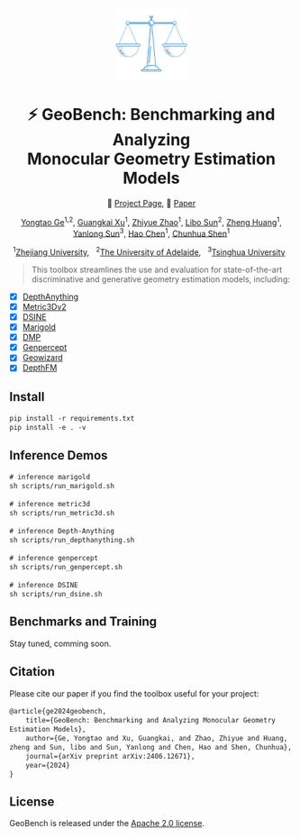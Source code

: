 <div align="center">
<img src="./assets/logo.png" width="128"/>

# ⚡ GeoBench: Benchmarking and Analyzing <br> Monocular Geometry Estimation Models

🔰 [Project Page](https://yongtaoge.github.io/projects/geobench/), 📑 [Paper](https://arxiv.org/abs/2406.12671)
    
[Yongtao Ge]()<sup>1,</sup><sup>2</sup>, [Guangkai Xu]()<sup>1</sup>, [Zhiyue Zhao]()<sup>1</sup>, [Libo Sun]()<sup>2</sup>, [Zheng Huang]()<sup>1</sup>, [Yanlong Sun]()<sup>3</sup>, [Hao Chen]()<sup>1</sup>, [Chunhua Shen]()<sup>1</sup>

<sup>1</sup>[Zhejiang University](https://www.zju.edu.cn/english/), &nbsp;
<sup>2</sup>[The University of Adelaide](https://www.adelaide.edu.au/aiml/), &nbsp;
<sup>3</sup>[Tsinghua University](https://www.tsinghua.edu.cn/en/) &nbsp;


</div>

> This toolbox streamlines the use and evaluation for state-of-the-art discriminative and generative geometry estimation models, including:

- [x] [DepthAnything](https://arxiv.org/abs/2401.10891)
- [x] [Metric3Dv2](https://arxiv.org/abs/2404.15506)
- [x] [DSINE](https://arxiv.org/abs/2403.00712)
- [x] [Marigold](https://arxiv.org/abs/2312.02145)
- [x] [DMP](https://arxiv.org/abs/2311.18832)
- [x] [Genpercept](https://arxiv.org/abs/2403.06090)
- [x] [Geowizard](https://arxiv.org/abs/2403.12013)
- [x] [DepthFM](https://arxiv.org/abs/2403.13788)

## Install
```
pip install -r requirements.txt
pip install -e . -v
```

## Inference Demos
```
# inference marigold
sh scripts/run_marigold.sh

# inference metric3d
sh scripts/run_metric3d.sh

# inference Depth-Anything
sh scripts/run_depthanything.sh

# inference genpercept
sh scripts/run_genpercept.sh

# inference DSINE
sh scripts/run_dsine.sh
```

## Benchmarks and Training

Stay tuned, comming soon.


## Citation
Please cite our paper if you find the toolbox useful for your project:
```
@article{ge2024geobench,
    title={GeoBench: Benchmarking and Analyzing Monocular Geometry Estimation Models},
    author={Ge, Yongtao and Xu, Guangkai, and Zhao, Zhiyue and Huang, zheng and Sun, libo and Sun, Yanlong and Chen, Hao and Shen, Chunhua},
    journal={arXiv preprint arXiv:2406.12671},
    year={2024}
}

```
## License

GeoBench is released under the [Apache 2.0 license](LICENSE).